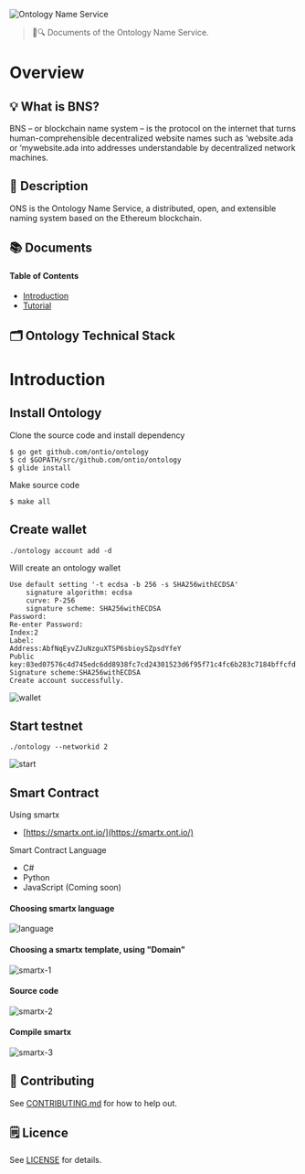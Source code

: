 ![Ontology Name Service](./assets/title.jpg)

> 📖🔍 Documents of the Ontology Name Service.

# Overview

## 💡 What is BNS?
BNS – or blockchain name system – is the protocol on the internet that turns human-comprehensible decentralized website names such as ‘website.ada or ‘mywebsite.ada into addresses understandable by decentralized network machines.

## 📝 Description

ONS is the Ontology Name Service, a distributed, open, and extensible naming system based on the Ethereum blockchain.

## 📚 Documents

#### Table of Contents
- [Introduction](./docs/INTRODUCTION.md)
- [Tutorial](./docs/TUTORIAL.md)

## 🗂️ Ontology Technical Stack

# Introduction

## Install Ontology

Clone the source code and install dependency
```
$ go get github.com/ontio/ontology
$ cd $GOPATH/src/github.com/ontio/ontology
$ glide install
```

Make source code
```
$ make all
```

## Create wallet

```
./ontology account add -d
```

Will create an ontology wallet
```
Use default setting '-t ecdsa -b 256 -s SHA256withECDSA'
	signature algorithm: ecdsa
	curve: P-256
	signature scheme: SHA256withECDSA
Password:
Re-enter Password:
Index:2
Label:
Address:AbfNqEyvZJuNzguXTSP6sbioySZpsdYfeY
Public key:03ed07576c4d745edc6dd8938fc7cd24301523d6f95f71c4fc6b283c7184bffcfd
Signature scheme:SHA256withECDSA
Create account successfully.
```

![wallet](./assets/wallet.png)

## Start testnet
```
./ontology --networkid 2
```

![start](./assets/ontology.png)

## Smart Contract

Using smartx
- [https://smartx.ont.io/](https://smartx.ont.io/)

Smart Contract Language
- C#
- Python
- JavaScript (Coming soon)

#### Choosing smartx language
![language](./assets/language.png)

#### Choosing a smartx template, using "Domain"
![smartx-1](./assets/smartx-1.png)

#### Source code
![smartx-2](./assets/smartx-2.png)

#### Compile smartx
![smartx-3](./assets/smartx-3.png)

## 📣 Contributing
See [CONTRIBUTING.md](./CONTRIBUTING.md) for how to help out.

## 🗒 Licence
See [LICENSE](./LICENSE) for details.
